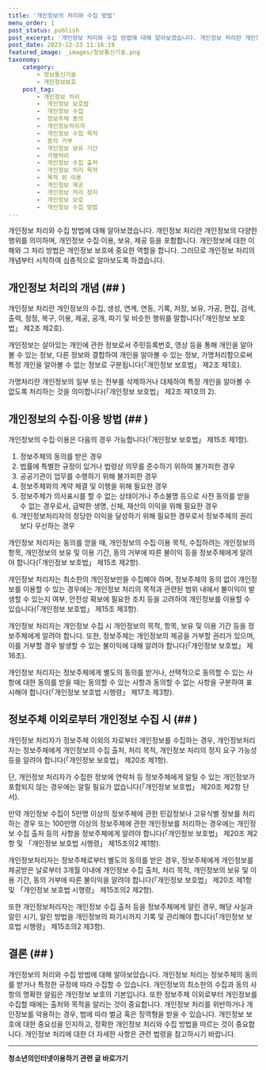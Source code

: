 ```yaml
---
title: '개인정보의 처리와 수집 방법'
menu_order: 1
post_status: publish
post_excerpt: '개인정보 처리와 수집 방법에 대해 알아보겠습니다. 개인정보 처리란 개인정보의 다양한 행위를 의미하며, 개인정보 수집 이용, 보유, 제공 등을 포함합니다. 개인정보에 대한 이해와 그 처리 방법은 개인정보 보호에 중요한 역할을 합니다. 그러므로 개인정보 처리의 개념부터 시작하여 심층적으로 알아보도록 하겠습니다.'
post_date: 2023-12-23 11:16:19
featured_image: _images/정보통신기술.png
taxonomy:
    category:
        - 정보통신기술
        - 개인정보보호
    post_tag:
        - 개인정보 처리
        -  개인정보 보호법
        -  개인정보 수집
        -  정보주체 동의
        -  개인정보처리자
        -  개인정보 수집 목적
        -  동의 거부
        -  개인정보 보유 기간
        -  가명처리
        -  개인정보 수집 출처
        -  개인정보 처리 목적
        -  목적 외 이용
        -  개인정보 제공
        -  개인정보 처리 정지
        -  개인정보 보호
        -  개인정보 수집 방법
---
```



개인정보 처리와 수집 방법에 대해 알아보겠습니다. 개인정보 처리란 개인정보의 다양한 행위를 의미하며, 개인정보 수집·이용, 보유, 제공 등을 포함합니다. 개인정보에 대한 이해와 그 처리 방법은 개인정보 보호에 중요한 역할을 합니다. 그러므로 개인정보 처리의 개념부터 시작하여 심층적으로 알아보도록 하겠습니다.


## 개인정보 처리의 개념 (##  )

개인정보 처리란 개인정보의 수집, 생성, 연계, 연동, 기록, 저장, 보유, 가공, 편집, 검색, 출력, 정정, 복구, 이용, 제공, 공개, 파기 및 비슷한 행위를 말합니다(「개인정보 보호법」 제2조 제2호).

개인정보는 살아있는 개인에 관한 정보로서 주민등록번호, 영상 등을 통해 개인을 알아볼 수 있는 정보, 다른 정보와 결합하여 개인을 알아볼 수 있는 정보, 가명처리함으로써 특정 개인을 알아볼 수 없는 정보로 구분됩니다(「개인정보 보호법」 제2조 제1호).

가명처리란 개인정보의 일부 또는 전부를 삭제하거나 대체하여 특정 개인을 알아볼 수 없도록 처리하는 것을 의미합니다(「개인정보 보호법」 제2조 제1호의 2).


## 개인정보의 수집·이용 방법 (##  )

개인정보의 수집·이용은 다음의 경우 가능합니다(「개인정보 보호법」 제15조 제1항).

1. 정보주체의 동의를 받은 경우
2. 법률에 특별한 규정이 있거나 법령상 의무를 준수하기 위하여 불가피한 경우
3. 공공기관이 업무를 수행하기 위해 불가피한 경우
4. 정보주체와의 계약 체결 및 이행을 위해 필요한 경우
5. 정보주체가 의사표시를 할 수 없는 상태이거나 주소불명 등으로 사전 동의를 받을 수 없는 경우로서, 급박한 생명, 신체, 재산의 이익을 위해 필요한 경우
6. 개인정보처리자의 정당한 이익을 달성하기 위해 필요한 경우로서 정보주체의 권리보다 우선하는 경우

개인정보 처리자는 동의를 얻을 때, 개인정보의 수집·이용 목적, 수집하려는 개인정보의 항목, 개인정보의 보유 및 이용 기간, 동의 거부에 따른 불이익 등을 정보주체에게 알려야 합니다(「개인정보 보호법」 제15조 제2항).

개인정보 처리자는 최소한의 개인정보만을 수집해야 하며, 정보주체의 동의 없이 개인정보를 이용할 수 있는 경우에는 개인정보 처리의 목적과 관련된 범위 내에서 불이익이 발생할 수 있는지 여부, 안전성 확보에 필요한 조치 등을 고려하여 개인정보를 이용할 수 있습니다(「개인정보 보호법」 제15조 제3항).

개인정보 처리자는 개인정보 수집 시 개인정보의 목적, 항목, 보유 및 이용 기간 등을 정보주체에게 알려야 합니다. 또한, 정보주체는 개인정보의 제공을 거부할 권리가 있으며, 이를 거부할 경우 발생할 수 있는 불이익에 대해 알려야 합니다(「개인정보 보호법」 제16조).

개인정보 처리자는 정보주체에게 별도의 동의를 받거나, 선택적으로 동의할 수 있는 사항에 대한 동의를 받을 때는 동의할 수 있는 사항과 동의할 수 없는 사항을 구분하여 표시해야 합니다(「개인정보 보호법 시행령」 제17조 제3항).


## 정보주체 이외로부터 개인정보 수집 시 (##  )

개인정보 처리자가 정보주체 이외의 자로부터 개인정보를 수집하는 경우, 개인정보처리자는 정보주체에게 개인정보의 수집 출처, 처리 목적, 개인정보 처리의 정지 요구 가능성 등을 알려야 합니다(「개인정보 보호법」 제20조 제1항).

단, 개인정보 처리자가 수집한 정보에 연락처 등 정보주체에게 알릴 수 있는 개인정보가 포함되지 않는 경우에는 알릴 필요가 없습니다(「개인정보 보호법」 제20조 제2항 단서).

만약 개인정보 수집이 5만명 이상의 정보주체에 관한 민감정보나 고유식별 정보를 처리하는 경우 또는 100만명 이상의 정보주체에 관한 개인정보를 처리하는 경우에는 개인정보 수집 출처 등의 사항을 정보주체에게 알려야 합니다(「개인정보 보호법」 제20조 제2항 및 「개인정보 보호법 시행령」 제15조의2 제1항).

개인정보처리자는 정보주체로부터 별도의 동의를 받은 경우, 정보주체에게 개인정보를 제공받은 날로부터 3개월 이내에 개인정보 수집 출처, 처리 목적, 개인정보의 보유 및 이용 기간, 동의 거부에 따른 불이익을 알려야 합니다(「개인정보 보호법」 제20조 제1항 및 「개인정보 보호법 시행령」 제15조의2 제2항).

또한 개인정보처리자는 개인정보 수집 출처 등을 정보주체에게 알린 경우, 해당 사실과 알린 시기, 알린 방법을 개인정보의 파기시까지 기록 및 관리해야 합니다(「개인정보 보호법 시행령」 제15조의2 제3항).


## 결론 (##  )

개인정보의 처리와 수집 방법에 대해 알아보았습니다. 개인정보 처리는 정보주체의 동의를 받거나 특정한 규정에 따라 수집할 수 있습니다. 개인정보의 최소한의 수집과 동의 사항의 명확한 알림은 개인정보 보호의 기본입니다. 또한 정보주체 이외로부터 개인정보를 수집할 때에는 출처와 목적을 알리는 것이 중요합니다. 개인정보 처리를 위반하거나 개인정보를 악용하는 경우, 법에 따라 벌금 혹은 징역형을 받을 수 있습니다. 개인정보 보호에 대한 중요성을 인지하고, 정확한 개인정보 처리와 수집 방법을 따르는 것이 중요합니다. 개인정보 처리에 대한 더 자세한 사항은 관련 법령을 참고하시기 바랍니다.
<!-- wp:separator -->
<hr class="wp-block-separator has-alpha-channel-opacity"/>
<!-- /wp:separator -->

<!-- wp:group {"backgroundColor":"base","layout":{"type":"constrained"}} -->
<div class="wp-block-group has-base-background-color has-background"><!-- wp:paragraph {"align":"center","fontSize":"medium"} -->
<p class="has-text-align-center has-large-font-size"><strong>청소년의인터넷이용하기 관련 글 바로가기</strong></p>
<!-- /wp:paragraph -->


<!-- wp:latest-posts
{"categories":[{"id":34663,"count":19,"description":"","link":"https://uknowlaw.com/category/%ec%b2%ad%ec%86%8c%eb%85%84%ec%9d%98%ec%9d%b8%ed%84%b0%eb%84%b7%ec%9d%b4%ec%9a%a9%ed%95%98%ea%b8%b0/","name":"청소년의인터넷이용하기","slug":"청소년의인터넷이용하기","taxonomy":"category","parent":0,"meta":[],"_links":{"self":[{"href":"https://uknowlaw.com/wp-json/wp/v2/categories/34663"}],"collection":[{"href":"https://uknowlaw.com/wp-json/wp/v2/categories"}],"about":[{"href":"https://uknowlaw.com/wp-json/wp/v2/taxonomies/category"}],"wp:post_type":[{"href":"https://uknowlaw.com/wp-json/wp/v2/posts?categories=34663"}],"curies":[{"name":"wp","href":"https://api.w.org/{rel}","templated":true}]}}],"postsToShow":100,"excerptLength":28,"postLayout":"grid","columns":2,"featuredImageAlign":"left","featuredImageSizeSlug":"large","fontSize":"small"} /--></div>
<!-- /wp:group -->